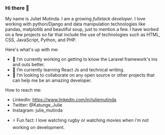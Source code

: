 ### Hi there 👋


My name is Juliet Mutinda. I am a growing _fullstack developer_. I love working with python/Django and data manipulation technologies like pandas, matplotlib and beautiful soup, just to mention a few. I have worked on a few projects so far that include the use of technologies such as HTML, CSS, JavaScript, Python, and PHP.


Here's what's up with me:

- 🔭 I’m currently working on getting to know the Laravel framework's ins and outs better.
- 🌱 I’m currently learning React Js and technical writing.
- 👯 I’m looking to collaborate on any open source or other projects that can help me be an amazing developer.
<!-- - 🤔 I’m looking for help with ... -->


How to reach me: 
- LinkedIn: https://www.linkedin.com/in/juliemutinda
- Twitter: @Katunge_Julie
- Instagram: julie_mutinda


<!-- - 😄 Pronouns: ... -->
- ⚡ Fun fact: I love watching rugby or watching movies when i'm not working on development.
